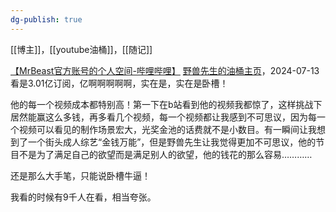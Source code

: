 ```yaml
---
dg-publish: true
---
```

[[博主]]，[[youtube油桶]]，[[随记]]

[【MrBeast官方账号的个人空间-哔哩哔哩】]( https://b23.tv/PZChS96)
[野兽先生的油桶主页](https://m.youtube.com/@MrBeast/featured)，2024-07-13看是3.01亿订阅，亿啊啊啊啊啊，实在是，实在是卧槽！

他的每一个视频成本都特别高！第一下在b站看到他的视频我都惊了，这样挑战下居然能赢这么多钱，再多看几个视频，每一个视频都让我感到不可思议，因为每一个视频可以看见的制作场景宏大，光奖金池的话费就不是小数目。有一瞬间让我想到了一个街头成人综艺“金钱万能”，但是野兽先生让我觉得更加不可思议，他的节目不是为了满足自己的欲望而是满足别人的欲望，他的钱花的那么容易…………

还是那么大手笔，只能说卧槽牛逼！


我看的时候有9千人在看，相当夸张。